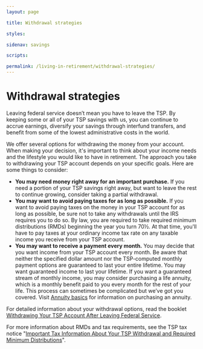 ```yaml
---
layout: page

title: Withdrawal strategies

styles:

sidenav: savings

scripts:

permalink: /living-in-retirement/withdrawal-strategies/
---
```


# Withdrawal strategies

Leaving federal service doesn’t mean you have to leave the TSP. By keeping some or all of your TSP savings with us, you can continue to accrue earnings, diversify your savings through interfund transfers, and benefit from some of the lowest administrative costs in the world. 

We offer several options for withdrawing the money from your account. When making your decision, it's important to think about your income needs and the lifestyle you would like to have in retirement. The approach you take to withdrawing your TSP account depends on your specific goals. Here are some things to consider:

+ **You may need money right away for an important purchase.** If you need a portion of your TSP savings right away, but want to leave the rest to continue growing, consider taking a partial withdrawal.
+ **You may want to avoid paying taxes for as long as possible.** If you want to avoid paying taxes on the money in your TSP account for as long as possible, be sure not to take any withdrawals until the IRS requires you to do so. By law, you are required to take required minimum distributions (RMDs) beginning the year you turn 70½. At that time, you'll have to pay taxes at your ordinary income tax rate on any taxable income you receive from your TSP account.  
+ **You may want to receive a payment every month.** You may decide that you want income from your TSP account every month. Be aware that neither the specified dollar amount nor the TSP-computed monthly payment options are guaranteed to last your entire lifetime. You may want guaranteed income to last your lifetime. If you want a guaranteed stream of monthly income, you may consider purchasing a life annuity, which is a monthly benefit paid to you every month for the rest of your life. This process can sometimes be complicated but we’ve got you covered. Visit [Annuity basics](#) for information on purchasing an annuity. 

For detailed information about your withdrawal options, read the booklet [Withdrawing Your TSP Account After Leaving Federal Service](#).

For more information about RMDs and tax requirements, see the TSP tax notice "[Important Tax Information About Your TSP Withdrawal and Required Minimum Distributions](#)".
